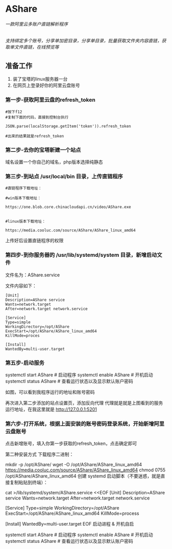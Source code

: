 # AShare 
###### 一款阿里云多账户直链解析程序
###### 支持绑定多个账号，分享单加密目录，分享单目录，批量获取文件夹内容直链，获取单文件直链，在线预览等

## 准备工作

1. 装了宝塔的linux服务器一台
2. 在网页上登录好你的阿里云盘账号

### 第一步-获取阿里云盘的refresh_token

```
#按下f12
#复制下面的代码，直接到控制台执行

JSON.parse(localStorage.getItem('token')).refresh_token

#出来的结果就是refresh_token
```




### 第二步-去你的宝塔新建一个站点

域名设置一个你自己的域名，php版本选择纯静态




### 第三步-到站点 /usr/local/bin 目录，上传直链程序


```
#直链程序下载地址：

#win版本下载地址：

https://one.blob.core.chinacloudapi.cn/video/AShare.exe


#linux版本下载地址：

https://media.cooluc.com/source/AShare/AShare_linux_amd64

```

上传好后设置直链程序的权限


### 第四步-到你服务器的 /usr/lib/systemd/system 目录，新增启动文件

文件名为：AShare.service

文件内容如下：

```
[Unit]
Description=AShare service
Wants=network.target
After=network.target network.service

[Service]
Type=simple
WorkingDirectory=/opt/AShare
ExecStart=/opt/AShare/AShare_linux_amd64
KillMode=proces

[Install]
WantedBy=multi-user.target
```


### 第五步-启动服务
systemctl start AShare   # 启动程序
systemctl enable AShare  # 开机启动
systemctl status AShare  # 查看运行状态以及显示默认账户密码

如图，可以看到我程序运行的地址和账号密码

再次进入第二步添加的站点设置页，添加反向代理
代理就是就是上图看到的服务运行地址，在我这里就是
http://127.0.0.1:5201


### 第六步-打开系统，根据上面安装的账号密码登录系统，开始新增阿里云盘账号

点击新增账号，填入你第一步获取的refresh_token，点击确定即可



第二种安装方式
下载程序二进制：

mkdir -p /opt/AShare/
wget -O /opt/AShare/AShare_linux_amd64 https://media.cooluc.com/source/AShare/AShare_linux_amd64
chmod 0755 /opt/AShare/AShare_linux_amd64
创建 systemd 启动脚本（不要迷惑，就是直接复制粘贴到终端）：

cat >/lib/systemd/system/AShare.service <<EOF
[Unit]
Description=AShare service
Wants=network.target
After=network.target network.service

[Service]
Type=simple
WorkingDirectory=/opt/AShare
ExecStart=/opt/AShare/AShare_linux_amd64
KillMode=process

[Install]
WantedBy=multi-user.target
EOF
启动进程 & 开机自启

systemctl start AShare   # 启动程序
systemctl enable AShare  # 开机启动
systemctl status AShare  # 查看运行状态以及显示默认账户密码


